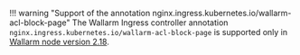 !!! warning "Support of the annotation nginx.ingress.kubernetes.io/wallarm-acl-block-page"
    The Wallarm Ingress controller annotation `nginx.ingress.kubernetes.io/wallarm-acl-block-page` is supported only in [Wallarm node version 2.18](/admin-en/configuration-guides/configure-block-page-and-code/).
